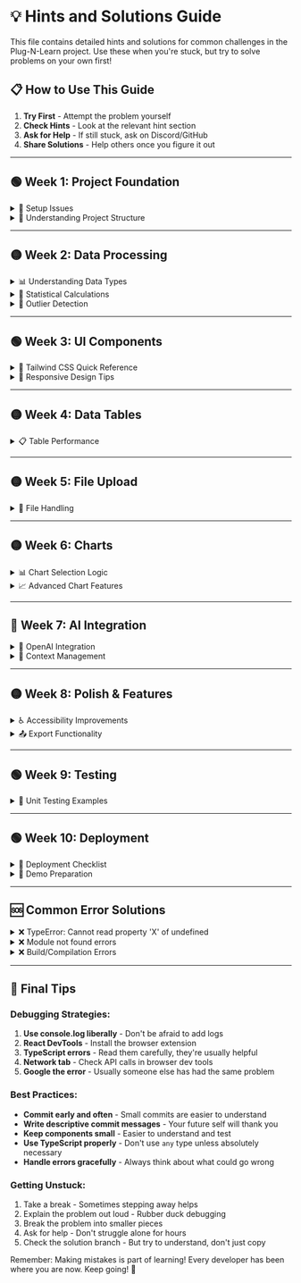 
# 💡 Hints and Solutions Guide

This file contains detailed hints and solutions for common challenges in the Plug-N-Learn project. Use these when you're stuck, but try to solve problems on your own first!

## 📋 How to Use This Guide

1. **Try First** - Attempt the problem yourself
2. **Check Hints** - Look at the relevant hint section
3. **Ask for Help** - If still stuck, ask on Discord/GitHub
4. **Share Solutions** - Help others once you figure it out

---

## 🟢 Week 1: Project Foundation

<details>
<summary>🔧 Setup Issues</summary>

### Common Problems:

**Port Already in Use:**
```bash
# Solution 1: Use different port
npm run dev -- --port 3001

# Solution 2: Kill existing process
# On Mac/Linux:
lsof -ti:5173 | xargs kill -9

# On Windows:
netstat -ano | findstr :5173
taskkill /PID <PID_NUMBER> /F
```

**Node Version Issues:**
```bash
# Check your Node version
node --version

# Should be 18+ for this project
# If not, install the latest LTS version from nodejs.org
```

**Permission Errors:**
```bash
# On Mac/Linux, never use sudo with npm
# Instead, configure npm to use a different directory
mkdir ~/.npm-global
npm config set prefix '~/.npm-global'
echo 'export PATH=~/.npm-global/bin:$PATH' >> ~/.bashrc
source ~/.bashrc
```

</details>

<details>
<summary>📁 Understanding Project Structure</summary>

### Key Files Explanation:

```
src/
├── main.tsx           # 🎯 App entry point - starts everything
├── App.tsx            # 🏠 Main app component with routing
├── components/        # 🧩 Reusable UI pieces
│   ├── Dashboard.tsx  # 📊 Main page layout
│   └── ui/           # 🎨 Basic components (buttons, cards, etc.)
├── utils/            # 🛠️ Helper functions
│   └── dataAnalysis.ts # 📈 Data processing logic
└── types/            # 📝 TypeScript definitions
    └── data.ts       # 📊 Data structure definitions
```

### What Each File Does:
- **main.tsx**: Boots up your React app
- **App.tsx**: Sets up routing and global providers
- **Dashboard.tsx**: The main screen users see
- **dataAnalysis.ts**: Where the data magic happens

</details>

---

## 🟡 Week 2: Data Processing

<details>
<summary>📊 Understanding Data Types</summary>

### Type Detection Strategy:

```typescript
// ✅ Good approach
const detectColumnType = (values: any[]) => {
  // Remove null/undefined values
  const cleanValues = values.filter(v => v !== null && v !== undefined && v !== '');
  
  if (cleanValues.length === 0) return 'string';
  
  // Check if all values are numbers
  const allNumbers = cleanValues.every(v => !isNaN(Number(v)) && typeof v !== 'boolean');
  if (allNumbers) return 'number';
  
  // Check if all values are booleans
  const allBooleans = cleanValues.every(v => typeof v === 'boolean' || v === 'true' || v === 'false');
  if (allBooleans) return 'boolean';
  
  return 'string';
};
```

### Common Edge Cases:
- Empty strings (`""`)
- Number strings (`"123"` vs `123`)
- Boolean strings (`"true"` vs `true`)
- Mixed types in same column

</details>

<details>
<summary>🔢 Statistical Calculations</summary>

### Basic Statistics Implementation:

```typescript
// Mean (Average)
const mean = (numbers: number[]) => {
  return numbers.reduce((sum, n) => sum + n, 0) / numbers.length;
};

// Median (Middle value)
const median = (numbers: number[]) => {
  const sorted = [...numbers].sort((a, b) => a - b);
  const mid = Math.floor(sorted.length / 2);
  
  if (sorted.length % 2 === 0) {
    return (sorted[mid - 1] + sorted[mid]) / 2;
  }
  return sorted[mid];
};

// Mode (Most frequent value)
const mode = (numbers: number[]) => {
  const frequency: { [key: number]: number } = {};
  
  numbers.forEach(n => {
    frequency[n] = (frequency[n] || 0) + 1;
  });
  
  let maxCount = 0;
  let mostFrequent = numbers[0];
  
  for (const [value, count] of Object.entries(frequency)) {
    if (count > maxCount) {
      maxCount = count;
      mostFrequent = Number(value);
    }
  }
  
  return mostFrequent;
};

// Standard Deviation
const standardDeviation = (numbers: number[]) => {
  const avg = mean(numbers);
  const squareDiffs = numbers.map(n => Math.pow(n - avg, 2));
  return Math.sqrt(mean(squareDiffs));
};
```

</details>

<details>
<summary>🎯 Outlier Detection</summary>

### IQR Method (Interquartile Range):

```typescript
const findOutliers = (numbers: number[]) => {
  const sorted = [...numbers].sort((a, b) => a - b);
  const n = sorted.length;
  
  // Calculate quartiles
  const q1Index = Math.floor(n * 0.25);
  const q3Index = Math.floor(n * 0.75);
  
  const q1 = sorted[q1Index];
  const q3 = sorted[q3Index];
  const iqr = q3 - q1;
  
  // Outlier boundaries
  const lowerBound = q1 - 1.5 * iqr;
  const upperBound = q3 + 1.5 * iqr;
  
  // Find outliers
  return numbers.filter(n => n < lowerBound || n > upperBound);
};
```

### Z-Score Method (Alternative):

```typescript
const findOutliersZScore = (numbers: number[], threshold = 2) => {
  const avg = mean(numbers);
  const stdDev = standardDeviation(numbers);
  
  return numbers.filter(n => {
    const zScore = Math.abs((n - avg) / stdDev);
    return zScore > threshold;
  });
};
```

</details>

---

## 🟢 Week 3: UI Components

<details>
<summary>🎨 Tailwind CSS Quick Reference</summary>

### Layout Classes:
```css
/* Flexbox */
flex flex-col        /* Vertical stack */
flex flex-row        /* Horizontal stack */
justify-center       /* Center horizontally */
items-center         /* Center vertically */
gap-4               /* Space between items */

/* Grid */
grid grid-cols-2     /* 2 column grid */
grid grid-cols-1 md:grid-cols-2  /* Responsive grid */

/* Spacing */
p-4                 /* Padding all sides */
px-4 py-2           /* Padding horizontal/vertical */
m-4                 /* Margin all sides */
space-y-4           /* Vertical spacing between children */

/* Responsive */
sm:text-lg          /* Large text on small screens+ */
md:hidden           /* Hide on medium screens+ */
lg:grid-cols-3      /* 3 columns on large screens+ */
```

### Component Styling:
```css
/* Cards */
bg-white rounded-lg shadow-md p-6

/* Buttons */
bg-blue-500 hover:bg-blue-600 text-white px-4 py-2 rounded

/* Text */
text-gray-900 font-semibold text-lg
text-gray-600 text-sm

/* States */
hover:bg-gray-50
focus:ring-2 focus:ring-blue-500
disabled:opacity-50
```

</details>

<details>
<summary>📱 Responsive Design Tips</summary>

### Mobile-First Approach:
```tsx
// ✅ Good - Start with mobile, add larger screen styles
<div className="
  flex flex-col       // Mobile: stack vertically
  md:flex-row         // Tablet+: side by side
  lg:max-w-6xl        // Desktop: max width
  mx-auto             // Center on large screens
">
  <div className="
    w-full              // Mobile: full width
    md:w-1/2            // Tablet+: half width
    p-4                 // Padding on all sizes
    md:p-6              // More padding on larger screens
  ">
    Content here
  </div>
</div>
```

### Breakpoint Reference:
- `sm:` - 640px and up (tablet)
- `md:` - 768px and up (desktop)
- `lg:` - 1024px and up (large desktop)
- `xl:` - 1280px and up (extra large)

</details>

---

## 🟡 Week 4: Data Tables

<details>
<summary>📋 Table Performance</summary>

### Virtualization for Large Datasets:

```tsx
import { useMemo } from 'react';

const DataTable = ({ data }: { data: DataRow[] }) => {
  // Only render visible rows
  const [startIndex, setStartIndex] = useState(0);
  const [endIndex, setEndIndex] = useState(50);
  
  const visibleData = useMemo(() => {
    return data.slice(startIndex, endIndex);
  }, [data, startIndex, endIndex]);
  
  return (
    <div className="h-96 overflow-auto">
      {/* Render only visible rows */}
      {visibleData.map((row, index) => (
        <TableRow key={startIndex + index} data={row} />
      ))}
    </div>
  );
};
```

### Search and Filter:

```tsx
const [searchTerm, setSearchTerm] = useState('');
const [sortColumn, setSortColumn] = useState<string | null>(null);
const [sortDirection, setSortDirection] = useState<'asc' | 'desc'>('asc');

const filteredAndSortedData = useMemo(() => {
  let result = data;
  
  // Filter by search term
  if (searchTerm) {
    result = result.filter(row =>
      Object.values(row).some(value =>
        String(value).toLowerCase().includes(searchTerm.toLowerCase())
      )
    );
  }
  
  // Sort by column
  if (sortColumn) {
    result = [...result].sort((a, b) => {
      const aVal = a[sortColumn];
      const bVal = b[sortColumn];
      
      if (typeof aVal === 'number' && typeof bVal === 'number') {
        return sortDirection === 'asc' ? aVal - bVal : bVal - aVal;
      }
      
      const aStr = String(aVal).toLowerCase();
      const bStr = String(bVal).toLowerCase();
      
      if (sortDirection === 'asc') {
        return aStr.localeCompare(bStr);
      }
      return bStr.localeCompare(aStr);
    });
  }
  
  return result;
}, [data, searchTerm, sortColumn, sortDirection]);
```

</details>

---

## 🟡 Week 5: File Upload

<details>
<summary>📁 File Handling</summary>

### CSV File Processing:

```tsx
const handleFileUpload = async (file: File) => {
  // Validate file type
  if (!file.name.endsWith('.csv')) {
    throw new Error('Please upload a CSV file');
  }
  
  // Validate file size (5MB limit)
  if (file.size > 5 * 1024 * 1024) {
    throw new Error('File too large. Please upload a file smaller than 5MB');
  }
  
  // Read file content
  const text = await file.text();
  
  // Parse CSV
  const rows = text.split('\n').map(row => 
    row.split(',').map(cell => cell.trim())
  );
  
  // First row is headers
  const headers = rows[0];
  const data = rows.slice(1).map(row => {
    const obj: DataRow = {};
    headers.forEach((header, index) => {
      const value = row[index];
      
      // Try to convert to number
      const numValue = Number(value);
      if (!isNaN(numValue) && value !== '') {
        obj[header] = numValue;
      } else if (value === 'true' || value === 'false') {
        obj[header] = value === 'true';
      } else {
        obj[header] = value;
      }
    });
    return obj;
  });
  
  return data;
};
```

### Drag and Drop:

```tsx
const [isDragOver, setIsDragOver] = useState(false);

const handleDragOver = (e: React.DragEvent) => {
  e.preventDefault();
  setIsDragOver(true);
};

const handleDragLeave = (e: React.DragEvent) => {
  e.preventDefault();
  setIsDragOver(false);
};

const handleDrop = async (e: React.DragEvent) => {
  e.preventDefault();
  setIsDragOver(false);
  
  const files = Array.from(e.dataTransfer.files);
  const csvFile = files.find(file => file.name.endsWith('.csv'));
  
  if (csvFile) {
    await handleFileUpload(csvFile);
  }
};

return (
  <div
    className={`
      border-2 border-dashed rounded-lg p-8 text-center
      ${isDragOver ? 'border-blue-500 bg-blue-50' : 'border-gray-300'}
    `}
    onDragOver={handleDragOver}
    onDragLeave={handleDragLeave}
    onDrop={handleDrop}
  >
    <p>Drag and drop your CSV file here, or click to select</p>
  </div>
);
```

</details>

---

## 🟡 Week 6: Charts

<details>
<summary>📊 Chart Selection Logic</summary>

### When to Use Each Chart Type:

```typescript
const getRecommendedChartType = (data: DataRow[], column: string) => {
  const values = data.map(row => row[column]);
  const uniqueValues = new Set(values);
  
  // Categorical data with few categories -> Pie Chart
  if (uniqueValues.size <= 10 && typeof values[0] === 'string') {
    return 'pie';
  }
  
  // Time series data -> Line Chart
  if (column.toLowerCase().includes('date') || column.toLowerCase().includes('time')) {
    return 'line';
  }
  
  // Numeric data for comparison -> Bar Chart
  if (typeof values[0] === 'number' && uniqueValues.size > 2) {
    return 'bar';
  }
  
  // Two numeric columns -> Scatter Plot
  return 'scatter';
};
```

### Dynamic Color Generation:

```typescript
const generateColors = (count: number) => {
  const colors = [];
  for (let i = 0; i < count; i++) {
    const hue = (i * 360) / count;
    colors.push(`hsl(${hue}, 70%, 50%)`);
  }
  return colors;
};
```

</details>

<details>
<summary>📈 Advanced Chart Features</summary>

### Custom Tooltip:

```tsx
const CustomTooltip = ({ active, payload, label }: any) => {
  if (active && payload && payload.length) {
    return (
      <div className="bg-white p-3 border rounded shadow-lg">
        <p className="font-semibold">{`Category: ${label}`}</p>
        {payload.map((entry: any, index: number) => (
          <p key={index} style={{ color: entry.color }}>
            {`${entry.dataKey}: ${entry.value}`}
          </p>
        ))}
      </div>
    );
  }
  return null;
};

// Use in chart
<BarChart data={data}>
  <Tooltip content={<CustomTooltip />} />
</BarChart>
```

### Interactive Features:

```tsx
const [selectedData, setSelectedData] = useState(null);

const handleBarClick = (data: any) => {
  setSelectedData(data);
  // Could trigger drill-down view, filter table, etc.
};

<Bar 
  dataKey="value" 
  fill="#8884d8"
  onClick={handleBarClick}
  style={{ cursor: 'pointer' }}
/>
```

</details>

---

## 🔴 Week 7: AI Integration

<details>
<summary>🤖 OpenAI Integration</summary>

### Environment Setup:

```bash
# Create .env.local file
echo "VITE_OPENAI_API_KEY=your_api_key_here" > .env.local

# Add to .gitignore (IMPORTANT!)
echo ".env.local" >> .gitignore
```

### API Call Implementation:

```typescript
const sendMessageToAI = async (message: string, dataContext: DataRow[]) => {
  const response = await fetch('https://api.openai.com/v1/chat/completions', {
    method: 'POST',
    headers: {
      'Content-Type': 'application/json',
      'Authorization': `Bearer ${import.meta.env.VITE_OPENAI_API_KEY}`
    },
    body: JSON.stringify({
      model: 'gpt-3.5-turbo',
      messages: [
        {
          role: 'system',
          content: `You are a data analyst. The user has uploaded a dataset with ${dataContext.length} rows. 
                   Here's a sample of the data: ${JSON.stringify(dataContext.slice(0, 3))}.
                   Answer questions about this data and provide insights.`
        },
        {
          role: 'user',
          content: message
        }
      ],
      max_tokens: 500
    })
  });
  
  if (!response.ok) {
    throw new Error('Failed to get AI response');
  }
  
  const data = await response.json();
  return data.choices[0].message.content;
};
```

### Error Handling:

```typescript
const handleSendMessage = async () => {
  setIsLoading(true);
  setError(null);
  
  try {
    const aiResponse = await sendMessageToAI(input, data);
    
    const aiMessage: ChatMessage = {
      id: Date.now().toString(),
      type: 'ai',
      content: aiResponse,
      timestamp: new Date()
    };
    
    setMessages(prev => [...prev, aiMessage]);
  } catch (error) {
    setError(error instanceof Error ? error.message : 'Unknown error');
    
    // Show error message to user
    const errorMessage: ChatMessage = {
      id: Date.now().toString(),
      type: 'ai',
      content: 'Sorry, I encountered an error. Please try again.',
      timestamp: new Date()
    };
    
    setMessages(prev => [...prev, errorMessage]);
  } finally {
    setIsLoading(false);
  }
};
```

</details>

<details>
<summary>💬 Context Management</summary>

### Conversation Memory:

```typescript
const buildConversationContext = (messages: ChatMessage[], dataContext: DataRow[]) => {
  const conversationHistory = messages
    .slice(-5) // Last 5 messages for context
    .map(msg => `${msg.type}: ${msg.content}`)
    .join('\n');
  
  const dataInfo = {
    totalRows: dataContext.length,
    columns: Object.keys(dataContext[0] || {}),
    sampleData: dataContext.slice(0, 2)
  };
  
  return {
    conversation: conversationHistory,
    data: dataInfo
  };
};
```

### Smart Data Sampling:

```typescript
const getRelevantDataSample = (data: DataRow[], query: string) => {
  // Extract mentioned columns from query
  const columns = Object.keys(data[0] || {});
  const mentionedColumns = columns.filter(col => 
    query.toLowerCase().includes(col.toLowerCase())
  );
  
  if (mentionedColumns.length > 0) {
    // Return data with only relevant columns
    return data.slice(0, 10).map(row => {
      const relevantRow: DataRow = {};
      mentionedColumns.forEach(col => {
        relevantRow[col] = row[col];
      });
      return relevantRow;
    });
  }
  
  // Return general sample
  return data.slice(0, 5);
};
```

</details>

---

## 🟡 Week 8: Polish & Features

<details>
<summary>♿ Accessibility Improvements</summary>

### ARIA Labels and Roles:

```tsx
// Data table
<table role="table" aria-label="Data analysis results">
  <thead>
    <tr role="row">
      <th 
        role="columnheader"
        aria-sort={sortColumn === 'name' ? sortDirection : 'none'}
        onClick={() => handleSort('name')}
      >
        Name
      </th>
    </tr>
  </thead>
</table>

// Chart section
<div 
  role="img" 
  aria-label={`Bar chart showing ${data.length} data points`}
>
  <ResponsiveContainer>
    <BarChart data={data}>
      {/* Chart content */}
    </BarChart>
  </ResponsiveContainer>
</div>

// Loading states
<div 
  role="status" 
  aria-live="polite"
  aria-label={isLoading ? "Loading data" : "Data loaded"}
>
  {isLoading ? <Spinner /> : <DataTable data={data} />}
</div>
```

### Keyboard Navigation:

```tsx
const handleKeyDown = (e: React.KeyboardEvent) => {
  switch (e.key) {
    case 'Enter':
    case ' ': // Space bar
      e.preventDefault();
      handleClick();
      break;
    case 'Escape':
      handleClose();
      break;
    case 'ArrowUp':
    case 'ArrowDown':
      e.preventDefault();
      navigateOptions(e.key === 'ArrowUp' ? -1 : 1);
      break;
  }
};

<button
  onKeyDown={handleKeyDown}
  aria-pressed={isActive}
  className="focus:ring-2 focus:ring-blue-500 focus:outline-none"
>
  Button Text
</button>
```

</details>

<details>
<summary>📤 Export Functionality</summary>

### CSV Export:

```typescript
const exportToCSV = (data: DataRow[], filename: string) => {
  if (data.length === 0) return;
  
  const headers = Object.keys(data[0]);
  const csvContent = [
    headers.join(','), // Header row
    ...data.map(row => 
      headers.map(header => {
        const value = row[header];
        // Escape values that contain commas
        if (typeof value === 'string' && value.includes(',')) {
          return `"${value}"`;
        }
        return value;
      }).join(',')
    )
  ].join('\n');
  
  const blob = new Blob([csvContent], { type: 'text/csv' });
  const url = URL.createObjectURL(blob);
  
  const link = document.createElement('a');
  link.href = url;
  link.download = `${filename}.csv`;
  document.body.appendChild(link);
  link.click();
  document.body.removeChild(link);
  
  URL.revokeObjectURL(url);
};
```

### Chart Export:

```typescript
const exportChartAsPNG = async (chartRef: React.RefObject<HTMLDivElement>) => {
  if (!chartRef.current) return;
  
  // You'll need to install html2canvas
  // npm install html2canvas @types/html2canvas
  const html2canvas = (await import('html2canvas')).default;
  
  const canvas = await html2canvas(chartRef.current);
  const link = document.createElement('a');
  link.download = 'chart.png';
  link.href = canvas.toDataURL();
  link.click();
};
```

</details>

---

## 🟢 Week 9: Testing

<details>
<summary>🧪 Unit Testing Examples</summary>

### Testing Utility Functions:

```typescript
// utils/dataAnalysis.test.ts
import { getDataSummary, generateDataInsights } from './dataAnalysis';

describe('getDataSummary', () => {
  test('handles empty data', () => {
    const result = getDataSummary([]);
    expect(result.totalRows).toBe(0);
    expect(result.totalColumns).toBe(0);
  });
  
  test('correctly identifies column types', () => {
    const data = [
      { name: 'John', age: 25, active: true },
      { name: 'Jane', age: 30, active: false }
    ];
    
    const result = getDataSummary(data);
    expect(result.columnTypes.name).toBe('string');
    expect(result.columnTypes.age).toBe('number');
    expect(result.columnTypes.active).toBe('boolean');
  });
});
```

### Testing React Components:

```typescript
// components/DataTable.test.tsx
import { render, screen } from '@testing-library/react';
import DataTable from './DataTable';

test('renders table with data', () => {
  const data = [
    { name: 'John', age: 25 },
    { name: 'Jane', age: 30 }
  ];
  
  render(<DataTable data={data} />);
  
  expect(screen.getByText('John')).toBeInTheDocument();
  expect(screen.getByText('Jane')).toBeInTheDocument();
  expect(screen.getByText('25')).toBeInTheDocument();
  expect(screen.getByText('30')).toBeInTheDocument();
});

test('shows empty state when no data', () => {
  render(<DataTable data={[]} />);
  
  expect(screen.getByText(/no data available/i)).toBeInTheDocument();
});
```

</details>

---

## 🟢 Week 10: Deployment

<details>
<summary>🚀 Deployment Checklist</summary>

### Pre-Deployment:

```bash
# 1. Build for production
npm run build

# 2. Test production build locally
npm run preview

# 3. Check for console errors
# Open browser dev tools and look for errors

# 4. Test on different devices/browsers
# Chrome, Firefox, Safari
# Desktop, tablet, mobile

# 5. Performance audit
# Use Chrome DevTools Lighthouse
```

### Environment Variables:

```typescript
// vite-env.d.ts
interface ImportMetaEnv {
  readonly VITE_OPENAI_API_KEY: string;
  readonly VITE_APP_NAME: string;
}

interface ImportMeta {
  readonly env: ImportMetaEnv;
}
```

### Vercel Deployment:

```bash
# Install Vercel CLI
npm i -g vercel

# Deploy
vercel

# Set environment variables
vercel env add VITE_OPENAI_API_KEY production
```

</details>

<details>
<summary>🎥 Demo Preparation</summary>

### Demo Script Structure:

1. **Hook** (30 seconds)
   - Start with an interesting insight from sample data
   - "What if I told you this dataset reveals..."

2. **Problem** (1 minute)
   - Explain the challenge of data analysis
   - "Most people struggle to find patterns in their data"

3. **Solution Demo** (3-4 minutes)
   - Upload data live
   - Show automatic insights
   - Generate charts
   - Ask AI questions

4. **Technical Highlights** (2 minutes)
   - Mention key technologies used
   - Highlight challenging features you built
   - Show code snippets

5. **Conclusion** (30 seconds)
   - Summarize what you built
   - Mention what you learned
   - Next steps/future features

### Sample Data Ideas:
- Sales data (monthly trends, product performance)
- Survey responses (satisfaction scores, demographics)
- Sports statistics (player performance, team rankings)
- Weather data (temperature trends, precipitation)

</details>

---

## 🆘 Common Error Solutions

<details>
<summary>❌ TypeError: Cannot read property 'X' of undefined</summary>

This usually means you're trying to access a property on something that doesn't exist.

**Common causes:**
```typescript
// ❌ Bad - data might be undefined
const summary = getDataSummary(data);

// ✅ Good - check if data exists first
const summary = data ? getDataSummary(data) : null;

// ❌ Bad - row might not have the property
const value = row[columnName];

// ✅ Good - provide fallback
const value = row[columnName] ?? 'N/A';
```

**React component fix:**
```tsx
// ❌ Bad
const Component = ({ data }: { data: DataRow[] }) => {
  const summary = getDataSummary(data);
  return <div>{summary.totalRows}</div>;
};

// ✅ Good
const Component = ({ data }: { data: DataRow[] }) => {
  if (!data || data.length === 0) {
    return <div>No data available</div>;
  }
  
  const summary = getDataSummary(data);
  return <div>{summary.totalRows}</div>;
};
```

</details>

<details>
<summary>❌ Module not found errors</summary>

**Missing dependency:**
```bash
# Error: Cannot resolve module 'recharts'
npm install recharts

# Error: Cannot resolve module '@types/node'  
npm install -D @types/node
```

**Wrong import path:**
```typescript
// ❌ Bad - wrong path
import { DataRow } from '../types/data';

// ✅ Good - correct path
import { DataRow } from '@/types/data';
```

**Missing file:**
```typescript
// ❌ Error: Cannot find module './utils/helper'
// Make sure the file exists: src/utils/helper.ts

// ✅ Create the missing file or fix the import
import { helper } from '@/utils/dataAnalysis'; // Use existing file
```

</details>

<details>
<summary>❌ Build/Compilation Errors</summary>

**TypeScript errors:**
```typescript
// ❌ Type 'string | number' is not assignable to type 'number'
const age: number = row.age; // row.age might be string

// ✅ Fix with type checking
const age: number = typeof row.age === 'number' ? row.age : 0;

// ❌ Property 'map' does not exist on type 'undefined'
data.map(item => ...); // data might be undefined

// ✅ Fix with optional chaining
data?.map(item => ...) ?? [];
```

**ESLint errors:**
```typescript
// ❌ 'React' must be in scope when using JSX
// Add to top of file:
import React from 'react';

// ❌ 'console' is not defined
// Add to eslint config or remove console.log statements
```

</details>

---

## 📝 Final Tips

### Debugging Strategies:
1. **Use console.log liberally** - Don't be afraid to add logs
2. **React DevTools** - Install the browser extension
3. **TypeScript errors** - Read them carefully, they're usually helpful
4. **Network tab** - Check API calls in browser dev tools
5. **Google the error** - Usually someone else has had the same problem

### Best Practices:
- **Commit early and often** - Small commits are easier to understand
- **Write descriptive commit messages** - Your future self will thank you
- **Keep components small** - Easier to understand and test
- **Use TypeScript properly** - Don't use `any` type unless absolutely necessary
- **Handle errors gracefully** - Always think about what could go wrong

### Getting Unstuck:
1. Take a break - Sometimes stepping away helps
2. Explain the problem out loud - Rubber duck debugging
3. Break the problem into smaller pieces
4. Ask for help - Don't struggle alone for hours
5. Check the solution branch - But try to understand, don't just copy

Remember: Making mistakes is part of learning! Every developer has been where you are now. Keep going! 🚀
